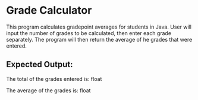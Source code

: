 # Grade Calculator

This program calculates gradepoint averages for students in Java. User will input the number of grades to be calculated, 
then enter each grade separately. The program will then return the average of he grades that were entered.

## Expected Output:

The total of the grades entered is: float

The average of the grades is: float


